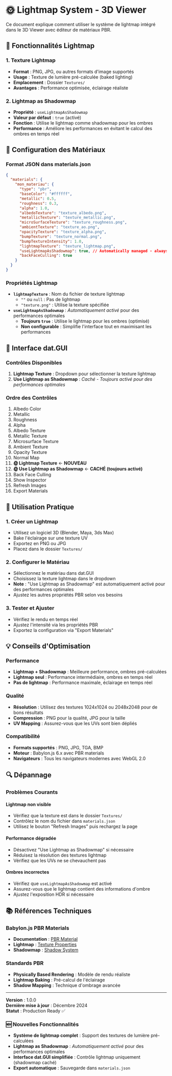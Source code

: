 # 🌞 Lightmap System - 3D Viewer

Ce document explique comment utiliser le système de lightmap intégré dans le 3D Viewer avec éditeur de matériaux PBR.

## 🎯 **Fonctionnalités Lightmap**

### **1. Texture Lightmap**
- **Format** : PNG, JPG, ou autres formats d'image supportés
- **Usage** : Texture de lumière pré-calculée (baked lighting)
- **Emplacement** : Dossier `Textures/`
- **Avantages** : Performance optimisée, éclairage réaliste

### **2. Lightmap as Shadowmap**
- **Propriété** : `useLightmapAsShadowmap`
- **Valeur par défaut** : `true` (activé)
- **Fonction** : Utilise le lightmap comme shadowmap pour les ombres
- **Performance** : Améliore les performances en évitant le calcul des ombres en temps réel

## 🔧 **Configuration des Matériaux**

### **Format JSON dans materials.json**
```json
{
  "materials": {
    "mon_materiau": {
      "type": "pbr",
      "baseColor": "#ffffff",
      "metallic": 0.5,
      "roughness": 0.3,
      "alpha": 1.0,
      "albedoTexture": "texture_albedo.png",
      "metallicTexture": "texture_metallic.png",
      "microSurfaceTexture": "texture_roughness.png",
      "ambientTexture": "texture_ao.png",
      "opacityTexture": "texture_alpha.png",
      "bumpTexture": "texture_normal.png",
      "bumpTextureIntensity": 1.0,
      "lightmapTexture": "texture_lightmap.png",
      "useLightmapAsShadowmap": true, // Automatically managed - always true
      "backFaceCulling": true
    }
  }
}
```

### **Propriétés Lightmap**
- **`lightmapTexture`** : Nom du fichier de texture lightmap
  - `""` ou `null` : Pas de lightmap
  - `"texture.png"` : Utilise la texture spécifiée
- **`useLightmapAsShadowmap`** : *Automatiquement activé* pour des performances optimales
  - **Toujours `true`** : Utilise le lightmap pour les ombres (optimisé)
  - **Non configurable** : Simplifie l'interface tout en maximisant les performances

## 🎨 **Interface dat.GUI**

### **Contrôles Disponibles**
1. **Lightmap Texture** : Dropdown pour sélectionner la texture lightmap
2. **Use Lightmap as Shadowmap** : *Caché - Toujours activé pour des performances optimales*

### **Ordre des Contrôles**
1. Albedo Color
2. Metallic
3. Roughness
4. Alpha
5. Albedo Texture
6. Metallic Texture
7. Microsurface Texture
8. Ambient Texture
9. Opacity Texture
10. Normal Map
11. **🌞 Lightmap Texture** ← **NOUVEAU**
12. **🌞 Use Lightmap as Shadowmap** ← **CACHÉ (toujours activé)**
13. Back Face Culling
14. Show Inspector
15. Refresh Images
16. Export Materials

## 🚀 **Utilisation Pratique**

### **1. Créer un Lightmap**
- Utilisez un logiciel 3D (Blender, Maya, 3ds Max)
- Bake l'éclairage sur une texture UV
- Exportez en PNG ou JPG
- Placez dans le dossier `Textures/`

### **2. Configurer le Matériau**
- Sélectionnez le matériau dans dat.GUI
- Choisissez la texture lightmap dans le dropdown
- **Note** : "Use Lightmap as Shadowmap" est automatiquement activé pour des performances optimales
- Ajustez les autres propriétés PBR selon vos besoins

### **3. Tester et Ajuster**
- Vérifiez le rendu en temps réel
- Ajustez l'intensité via les propriétés PBR
- Exportez la configuration via "Export Materials"

## 💡 **Conseils d'Optimisation**

### **Performance**
- **Lightmap + Shadowmap** : Meilleure performance, ombres pré-calculées
- **Lightmap seul** : Performance intermédiaire, ombres en temps réel
- **Pas de lightmap** : Performance maximale, éclairage en temps réel

### **Qualité**
- **Résolution** : Utilisez des textures 1024x1024 ou 2048x2048 pour de bons résultats
- **Compression** : PNG pour la qualité, JPG pour la taille
- **UV Mapping** : Assurez-vous que les UVs sont bien dépliés

### **Compatibilité**
- **Formats supportés** : PNG, JPG, TGA, BMP
- **Moteur** : Babylon.js 6.x avec PBR materials
- **Navigateurs** : Tous les navigateurs modernes avec WebGL 2.0

## 🔍 **Dépannage**

### **Problèmes Courants**

#### **Lightmap non visible**
- Vérifiez que la texture est dans le dossier `Textures/`
- Contrôlez le nom du fichier dans `materials.json`
- Utilisez le bouton "Refresh Images" puis rechargez la page

#### **Performance dégradée**
- Désactivez "Use Lightmap as Shadowmap" si nécessaire
- Réduisez la résolution des textures lightmap
- Vérifiez que les UVs ne se chevauchent pas

#### **Ombres incorrectes**
- Vérifiez que `useLightmapAsShadowmap` est activé
- Assurez-vous que le lightmap contient des informations d'ombre
- Ajustez l'exposition HDR si nécessaire

## 📚 **Références Techniques**

### **Babylon.js PBR Materials**
- **Documentation** : [PBR Material](https://doc.babylonjs.com/typedoc/classes/BABYLON.PBRMaterial)
- **Lightmap** : [Texture Properties](https://doc.babylonjs.com/features/featuresDeepDive/materials/using/textures)
- **Shadowmap** : [Shadow System](https://doc.babylonjs.com/features/featuresDeepDive/lights/shadows)

### **Standards PBR**
- **Physically Based Rendering** : Modèle de rendu réaliste
- **Lightmap Baking** : Pré-calcul de l'éclairage
- **Shadow Mapping** : Technique d'ombrage avancée

---

**Version** : 1.0.0  
**Dernière mise à jour** : Décembre 2024  
**Statut** : Production Ready ✅

### **🆕 Nouvelles Fonctionnalités**
- **Système de lightmap complet** : Support des textures de lumière pré-calculées
- **Lightmap as Shadowmap** : *Automatiquement activé* pour des performances optimales
- **Interface dat.GUI simplifiée** : Contrôle lightmap uniquement (shadowmap caché)
- **Export automatique** : Sauvegarde dans `materials.json`
